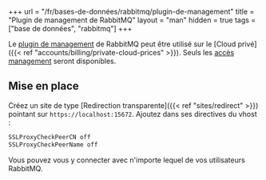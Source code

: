 +++
url = "/fr/bases-de-données/rabbitmq/plugin-de-management"
title = "Plugin de management de RabbitMQ"
layout = "man"
hidden = true
tags = ["base de données", "rabbitmq"]
+++

Le [plugin de management](https://www.rabbitmq.com/management.html) de RabbitMQ peut être utilisé sur le [Cloud privé]({{< ref "accounts/billing/private-cloud-prices" >}}). Seuls les [accès management](https://www.rabbitmq.com/management.html#permissions) seront disponibles.

## Mise en place

Créez un site de type [Redirection transparente]({{< ref "sites/redirect" >}}) pointant sur `https://localhost:15672`. Ajoutez dans ses directives du vhost :

```txt
SSLProxyCheckPeerCN off
SSLProxyCheckPeerName off
```

Vous pouvez vous y connecter avec n'importe lequel de vos utilisateurs RabbitMQ.
